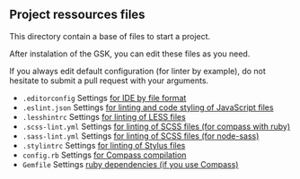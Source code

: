 Project ressources files
-------------------------------------------------------------------------------

This directory contain a base of files to start a project.

After instalation of the GSK, you can edit these files as you need.

If you always edit default configuration (for linter by example), do not hesitate to submit a pull request with your arguments.

* `.editorconfig` Settings [for IDE by file format](http://editorconfig.org/)
* `.eslint.json` Settings [for linting and code styling of JavaScript files](http://eslint.org)
* `.lesshintrc` Settings [for linting of LESS files](https://github.com/lesshint/lesshint)
* `.scss-lint.yml` Settings [for linting of SCSS files (for compass with ruby)](https://github.com/brigade/scss-lint/)
* `.sass-lint.yml` Settings [for linting of SCSS files (for node-sass)](https://github.com/sasstools/sass-lint)
* `.stylintrc` Settings [for linting of Stylus files](https://rosspatton.github.io/stylint/)
* `config.rb` Settings [for Compass compilation](http://compass-style.org/)
* `Gemfile` Settings [ruby dependencies (if you use Compass)](http://bundler.io/gemfile.html)
